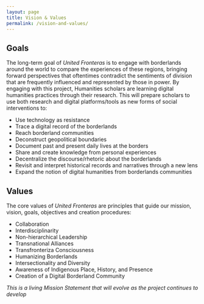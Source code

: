 ```yaml
---
layout: page
title: Vision & Values
permalink: /vision-and-values/
---
```


## Goals

The long-term goal of *United Fronteras* is to engage with borderlands around the world to compare the experiences of these regions, bringing forward perspectives that oftentimes contradict the sentiments of division that are frequently influenced and represented by those in power. By engaging with this project, Humanities scholars are learning digital humanities practices through their research. This will prepare scholars to use both research and digital platforms/tools as new forms of social interventions to:

- Use technology as resistance
- Trace a digital record of the borderlands
- Reach borderland communities
- Deconstruct geopolitical boundaries
- Document past and present daily lives at the borders
- Share and create knowledge from personal experiences
- Decentralize the discourse/rhetoric about the borderlands
- Revisit and interpret historical records and narratives through a new lens
- Expand the notion of digital humanities from borderlands communities


## Values

The core values of *United Fronteras* are principles that guide our mission, vision, goals, objectives and creation procedures:

- Collaboration
- Interdisciplinarity
- Non-hierarchical Leadership
- Transnational Alliances
- Transfronteriza Consciousness
- Humanizing Borderlands
- Intersectionality and Diversity
- Awareness of Indigenous Place, History, and Presence
- Creation of a Digital Borderland Community

*This is a living Mission Statement that will evolve as the project continues to develop*

